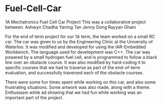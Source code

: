 Fuel-Cell-Car
=============

1A Mechatronics Fuel Cell Car Project
This was a collaborative project between:
Ashwyn Chadha
Yaning Tan
Jenny Dong
Rayyan Ghani

For the end of term project for our 1A term, the team worked on a small RC car. The car was given to us by the Engineering Clinic at the University of Waterloo. It was modified and developed for using the IAR-Embedded Workbench. The language used for development was C++. The car was powered by a small hydrogen fuel cell, and is programmed to follow a black line over an obstacle course. It was also modified by hard-coding it to specific courses that we had to traverse as part of the end-of-term evaluation, and successfully traversed each of the obstacle courses.

There were some fun times spent while working on this car, and also some frustrating situations. Some artwork was also made, along with a theme. Enthusiasm while ad showing that we had fun while working was an important part of the project.
